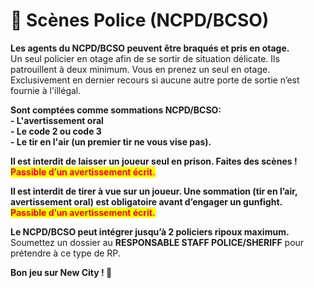 # 📓 Scènes Police (NCPD/BCSO)

**Les agents du NCPD/BCSO peuvent être braqués et pris en otage.**\
Un seul policier en otage afin de se sortir de situation délicate. Ils patrouillent à deux minimum. Vous en prenez un seul en otage. Exclusivement en dernier recours si aucune autre porte de sortie n’est fournie à l'illégal.

**Sont comptées comme sommations NCPD/BCSO:**\
&#x20;         **- L'avertissement oral**\
&#x20;         **- Le code 2 ou code 3**\
&#x20;         **- Le tir en l'air **<mark style="color:yellow;">**(un premier tir ne vous vise pas)**</mark>**.**

**Il est interdit de laisser un joueur seul en prison. Faites des scènes !**\
<mark style="color:red;">**Passible d’un avertissement écrit.**</mark>

**Il est interdit de tirer à vue sur un joueur. Une sommation (tir en l’air, avertissement oral) est obligatoire avant d’engager un gunfight.**\
<mark style="color:red;">**Passible d’un avertissement écrit.**</mark>

**Le NCPD/BCSO peut intégrer jusqu’à 2 policiers ripoux maximum.**\
Soumettez un dossier au **RESPONSABLE STAFF POLICE/SHERIFF** pour prétendre à ce type de RP.

**Bon jeu sur New City ! 🥳**


